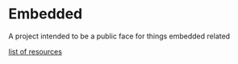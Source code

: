 # Embedded

A project intended to be a public face for things embedded related

<a href="docs/resources.html">list of resources</a>
